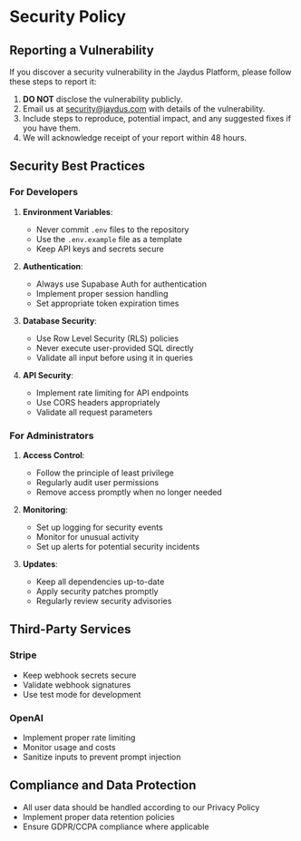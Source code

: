 # Security Policy

## Reporting a Vulnerability

If you discover a security vulnerability in the Jaydus Platform, please follow these steps to report it:

1. **DO NOT** disclose the vulnerability publicly.
2. Email us at security@jaydus.com with details of the vulnerability.
3. Include steps to reproduce, potential impact, and any suggested fixes if you have them.
4. We will acknowledge receipt of your report within 48 hours.

## Security Best Practices

### For Developers

1. **Environment Variables**: 
   - Never commit `.env` files to the repository
   - Use the `.env.example` file as a template
   - Keep API keys and secrets secure

2. **Authentication**:
   - Always use Supabase Auth for authentication
   - Implement proper session handling
   - Set appropriate token expiration times

3. **Database Security**:
   - Use Row Level Security (RLS) policies
   - Never execute user-provided SQL directly
   - Validate all input before using it in queries

4. **API Security**:
   - Implement rate limiting for API endpoints
   - Use CORS headers appropriately
   - Validate all request parameters

### For Administrators

1. **Access Control**:
   - Follow the principle of least privilege
   - Regularly audit user permissions
   - Remove access promptly when no longer needed

2. **Monitoring**:
   - Set up logging for security events
   - Monitor for unusual activity
   - Set up alerts for potential security incidents

3. **Updates**:
   - Keep all dependencies up-to-date
   - Apply security patches promptly
   - Regularly review security advisories

## Third-Party Services

### Stripe
- Keep webhook secrets secure
- Validate webhook signatures
- Use test mode for development

### OpenAI
- Implement proper rate limiting
- Monitor usage and costs
- Sanitize inputs to prevent prompt injection

## Compliance and Data Protection

- All user data should be handled according to our Privacy Policy
- Implement proper data retention policies
- Ensure GDPR/CCPA compliance where applicable
